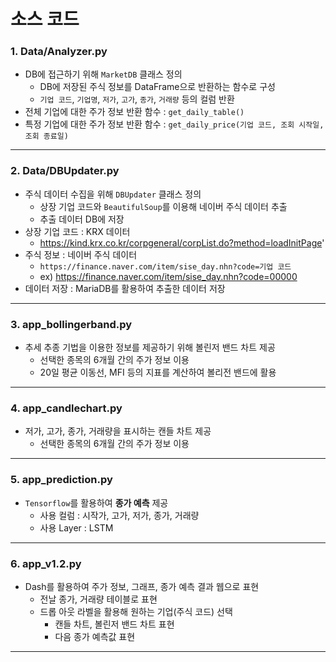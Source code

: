 # 소스 코드
### 1. Data/Analyzer.py
- DB에 접근하기 위해 `MarketDB` 클래스 정의
  - DB에 저장된 주식 정보를 DataFrame으로 반환하는 함수로 구성
  - `기업 코드`, `기업명`, `저가`, `고가`, `종가`, `거래량` 등의 컬럼 반환
- 전체 기업에 대한 주가 정보 반환 함수 : `get_daily_table()`
- 특정 기업에 대한 주가 정보 반환 함수 : `get_daily_price(기업 코드, 조회 시작일, 조회 종료일)`
---
### 2. Data/DBUpdater.py
- 주식 데이터 수집을 위해 `DBUpdater` 클래스 정의
  - 상장 기업 코드와 `BeautifulSoup`를 이용해 네이버 주식 데이터 추출
  - 추출 데이터 DB에 저장
- 상장 기업 코드 : KRX 데이터
  - https://kind.krx.co.kr/corpgeneral/corpList.do?method=loadInitPage'
- 주식 정보 : 네이버 주식 데이터
  - `https://finance.naver.com/item/sise_day.nhn?code=기업 코드`
  - ex) https://finance.naver.com/item/sise_day.nhn?code=00000
- 데이터 저장 : MariaDB를 활용하여 추출한 데이터 저장
---
### 3. app_bollingerband.py
- 추세 추종 기법을 이용한 정보를 제공하기 위해 볼린저 밴드 차트 제공
  - 선택한 종목의 6개월 간의 주가 정보 이용
  - 20일 평균 이동선, MFI 등의 지표를 계산하여 볼리전 밴드에 활용
---
### 4. app_candlechart.py
- 저가, 고가, 종가, 거래량을 표시하는 캔들 차트 제공
  - 선택한 종목의 6개월 간의 주가 정보 이용
---
### 5. app_prediction.py
- `Tensorflow`를 활용하여 **종가 예측** 제공
  - 사용 컬럼 : 시작가, 고가, 저가, 종가, 거래량
  - 사용 Layer : LSTM

---
### 6. app_v1.2.py
- Dash를 활용하여 주가 정보, 그래프, 종가 예측 결과 웹으로 표현
  - 전날 종가, 거래량 테이블로 표현
  - 드롭 아웃 라벨을 활용해 원하는 기업(주식 코드) 선택
    - 캔들 차트, 볼린저 밴드 차트 표현
    - 다음 종가 예측값 표현
---
